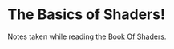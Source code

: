 # The Basics of Shaders!

Notes taken while reading the [Book Of Shaders](https://thebookofshaders.com).